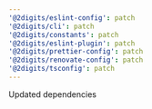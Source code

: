 ```yaml
---
'@2digits/eslint-config': patch
'@2digits/cli': patch
'@2digits/constants': patch
'@2digits/eslint-plugin': patch
'@2digits/prettier-config': patch
'@2digits/renovate-config': patch
'@2digits/tsconfig': patch
---
```


Updated dependencies

